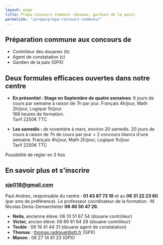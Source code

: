 ```yaml
---
layout: page
title: Prépa Concours Communs (douane, gardien de la paix)
permalink: "/prepa/prepa-concours-communs/"
---
```


## Préparation commune aux concours de

- Contrôleur des douanes (b)
- Agent de constatation (c)
- Gardien de la paix (GPX)

## Deux formules efficaces ouvertes dans notre centre

* **En présentiel : Stage en Septembre de quatre semaines**: 6 jours de cours par semaine à raison de 7h par jour. Français 4h/jour, Math 2h/jour, Logique 1h/jour.  
  168 heures  de formation.  
  Tarif 2250€ TTC

* **Les samedis :** de novembre à mars, environ 20 samedis. 20 jours de cours à raison de 7h de cours par jour + 2 concours blancs d'une semaine. Français 4h/jour, Math 2h/jour, Logique 1h/jour.  
  Tarif 2250€ TTC

Possibilité de régler en 3 fois

## En savoir plus et s'inscrire

### [sjp018@gmail.com](sjp018@gmail.com)

Paul Andreo, responsable du centre : **01 43 87 73 10** et au **06 31 22 23 60** (par sms de préférence).
Le professeur coordinateur de la formation : M. Nicolas Denis-Demarchelier **06 46 50 47 26**.

- **Neila**, ancienne élève: 06 10 51  67 54 (douane contrôleur)
- **Victor,** ancien élève: 06 66 61 64 28 (douane contrôleur)
- **Teckle** : 06 19 41 44 31 (douane agent de constatation)
- **Thomas** : [thomas.radiguet@sfr.fr](thomas.radiguet@sfr.fr) (GPX)
- **Manon** : 06 27 14 61 23 (GPX)
